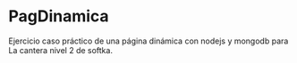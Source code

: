# PagDinamica
Ejercicio caso práctico de una página dinámica con nodejs y mongodb para La cantera nivel 2 de softka.
